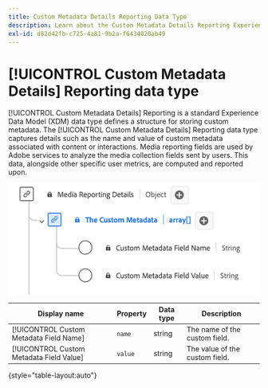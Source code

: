 ```yaml
---
title: Custom Metadata Details Reporting Data Type
description: Learn about the Custom Metadata Details Reporting Experience Data Model (XDM) data type.
exl-id: d82d42fb-c725-4a81-9b2a-f6434020ab49
---
```

# [!UICONTROL Custom Metadata Details] Reporting data type

[!UICONTROL Custom Metadata Details] Reporting is a standard Experience Data Model (XDM) data type defines a structure for storing custom metadata. The [!UICONTROL Custom Metadata Details] Reporting data type captures details such as the name and value of custom metadata associated with content or interactions. Media reporting fields are used by Adobe services to analyze the media collection fields sent by users. This data, alongside other specific user metrics, are computed and reported upon.

![A diagram of the Custom Metadata Details Reporting data type.](../images/data-types/the-custom-metadata-reporting.png)

| Display name                               | Property         | Data type | Description                             |
|--------------------------------------------|------------------|-----------|-----------------------------------------|
| [!UICONTROL Custom Metadata Field Name]    | `name`           | string    | The name of the custom field.           |
| [!UICONTROL Custom Metadata Field Value]   | `value`          | string    | The value of the custom field.          |

{style="table-layout:auto"}
